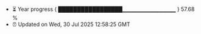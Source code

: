 - ⏳ Year progress { █████████████████▁▁▁▁▁▁▁▁▁▁▁▁▁ } 57.68 %
- ⏰ Updated on Wed, 30 Jul 2025 12:58:25 GMT

